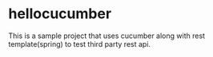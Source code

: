 # hellocucumber

This is a sample project that uses cucumber along with rest template(spring) to test third party rest api.

